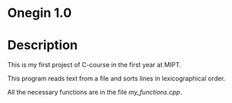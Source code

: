# Onegin 1.0

# Description
This is my first project of C-course in the first year at MIPT.

This program reads text from a file and sorts lines in lexicographical order.

All the necessary functions are in the file _my_functions.cpp_.
